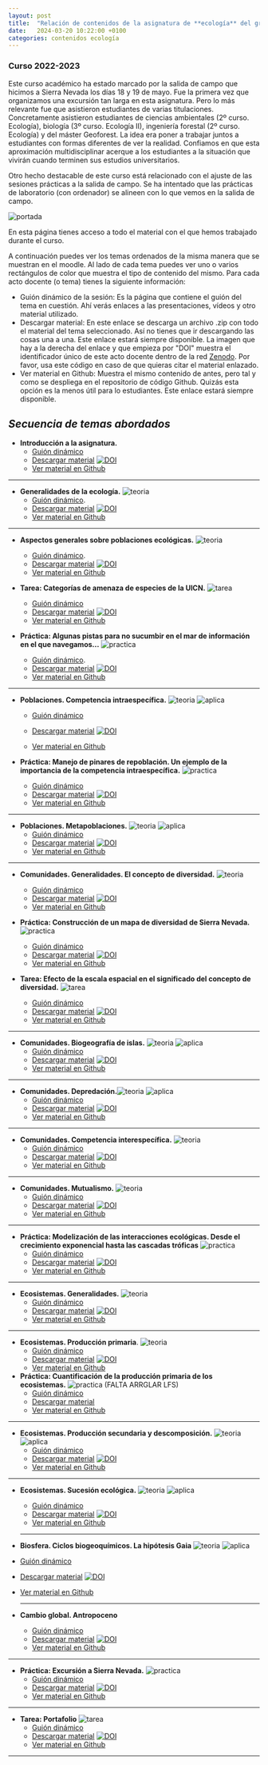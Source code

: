 ```yaml
---
layout: post
title:  "Relación de contenidos de la asignatura de **ecología** del grado de Ciencias Ambientales en la UCO"
date:   2024-03-20 10:22:00 +0100
categories: contenidos ecología
---
```


### Curso 2022-2023

Este curso académico ha estado marcado por la salida de campo que hicimos a Sierra Nevada los días 18 y 19 de mayo. Fue la primera vez que organizamos una excursión tan larga en esta asignatura. Pero lo más relevante fue que asistieron estudiantes de varias titulaciones. Concretamente asistieron estudiantes de ciencias ambientales (2º curso. Ecología), biología (3º curso. Ecología II), ingeniería forestal (2º curso. Ecología) y del máster Geoforest. La idea era poner a trabajar juntos a estudiantes con formas diferentes de ver la realidad. Confiamos en que esta aproximación multidisciplinar acerque a los estudiantes a la situación que vivirán cuando terminen sus estudios universitarios. 

Otro hecho destacable de este curso está relacionado con el ajuste de las sesiones prácticas a la salida de campo. Se ha intentado que las prácticas de laboratorio (con ordenador) se alineen con lo que vemos en la salida de campo. 

![portada](https://github.com/aprendiendo-cosas/ecologia_CCAA_UCO/raw/master/imagenes/portada_2022_2023.JPG)

 

En esta página tienes acceso a todo el material con el que hemos trabajado durante el curso. 

A continuación puedes ver los temas ordenados de la misma manera que se muestran en el moodle. Al lado de cada tema puedes ver uno o varios rectángulos de color que muestra el tipo de contenido del mismo. Para cada acto docente (o tema) tienes la siguiente información:

- Guión dinámico de la sesión: Es la página que contiene el guión del tema en cuestión. Ahí verás enlaces a las presentaciones, vídeos y otro material utilizado.  
- Descargar material: En este enlace se descarga un archivo .zip con todo el material del tema seleccionado. Así no tienes que ir descargando las cosas una a una. Este enlace estará siempre disponible. La imagen que hay a la derecha del enlace y que empieza por "DOI" muestra el identificador único de este acto docente dentro de la red [Zenodo](https://zenodo.org/). Por favor, usa este código en caso de que quieras citar el material enlazado.
- Ver material en Github: Muestra el mismo contenido de antes, pero tal y como se despliega en el repositorio de código Github. Quizás esta opción es la menos útil para lo estudiantes. Este enlace estará siempre disponible.

 

## *Secuencia de temas abordados* 

- **Introducción a la asignatura.** 
  - [Guión dinámico](https://rawcdn.githack.com/aprendiendo-cosas/Te_intro_asignatura_ecologia_ccaa/2022___2023/guion_introduccion_asignatura.html)
  - [Descargar material](https://zenodo.org/record/7671245/files/aprendiendo-cosas/Te_intro_asignatura_ecologia_ccaa-2022___2023.zip?download=1) [![DOI](https://zenodo.org/badge/DOI/10.5281/zenodo.7671245.svg)](https://doi.org/10.5281/zenodo.7671245)
  - [Ver material en Github](https://github.com/aprendiendo-cosas/Te_intro_asignatura_ecologia_ccaa/tree/2022___2023) 

------

- **Generalidades de la ecología.**  ![teoria](https://github.com/aprendiendo-cosas/ecologia_CCAA_UCO/raw/master/imagenes/teoria.png) 
  - [Guión dinámico](https://rawcdn.githack.com/aprendiendo-cosas/Te_generalidades_ecologia_ccaa/2022_2023/guion_generalidades_ecologia.html). 
  - [Descargar material](https://zenodo.org/record/7671491/files/aprendiendo-cosas/Te_generalidades_ecologia_ccaa-2022_2023.zip?download=1) [![DOI](https://zenodo.org/badge/DOI/10.5281/zenodo.7671491.svg)](https://doi.org/10.5281/zenodo.7671491)
  - [Ver material en Github](https://github.com/aprendiendo-cosas/Te_generalidades_ecologia_ccaa/tree/2022_2023)

------

- **Aspectos generales sobre poblaciones ecológicas.** ![teoria](https://github.com/aprendiendo-cosas/ecologia_CCAA_UCO/raw/master/imagenes/teoria.png) 
  - [Guión dinámico](https://rawcdn.githack.com/aprendiendo-cosas/Te_poblaciones_ecologia_ccaa/2022_2023/guion_poblaciones_general.html). 
  - [Descargar material](https://zenodo.org/record/7690525/files/aprendiendo-cosas/Te_poblaciones_ecologia_ccaa-2022_2023.zip?download=1) [![DOI](https://zenodo.org/badge/DOI/10.5281/zenodo.7690525.svg)](https://doi.org/10.5281/zenodo.7690525)
  - [Ver material en Github](https://github.com/aprendiendo-cosas/Te_poblaciones_ecologia_ccaa/tree/2022_2023)
- **Tarea: Categorías de amenaza de especies de la UICN.** ![tarea](https://github.com/aprendiendo-cosas/ecologia_CCAA_UCO/raw/master/imagenes/tarea.png) 
  - [Guión dinámico](https://rawcdn.githack.com/aprendiendo-cosas/A_sp_amenazadas_ecologia_ccaa/2022_2023/guion_actividad_UICN.html)
  - [Descargar material](https://zenodo.org/record/7689023/files/aprendiendo-cosas/A_sp_amenazadas_ecologia_ccaa-2022_2023.zip?download=1) [![DOI](https://zenodo.org/badge/DOI/10.5281/zenodo.7689023.svg)](https://doi.org/10.5281/zenodo.7689023)
  - [Ver material en Github](https://github.com/aprendiendo-cosas/A_sp_amenazadas_ecologia_ccaa/tree/2022_2023)

 

- **Práctica: Algunas pistas para no sucumbir en el mar de información en el que navegamos...** ![practica](https://github.com/aprendiendo-cosas/ecologia_CCAA_UCO/raw/master/imagenes/practica.png) 
  - [Guión dinámico](https://rawcdn.githack.com/aprendiendo-cosas/P_biblio_ecologia_ccaa/2022_2023/guion_practica_biblio.html). 
  - [Descargar material](https://zenodo.org/record/8043705/files/aprendiendo-cosas/P_biblio_ecologia_ccaa-2022_2023.zip?download=1) [![DOI](https://zenodo.org/badge/DOI/10.5281/zenodo.8043705.svg)](https://doi.org/10.5281/zenodo.8043705)
  - [Ver material en Github](https://github.com/aprendiendo-cosas/P_biblio_ecologia_ccaa/tree/2022_2023)

------

- **Poblaciones. Competencia intraespecífica.** ![teoria](https://github.com/aprendiendo-cosas/ecologia_CCAA_UCO/raw/master/imagenes/teoria.png) ![aplica](https://github.com/aprendiendo-cosas/ecologia_CCAA_UCO/raw/master/imagenes/aplicacion.png)

  - [Guión dinámico](https://rawcdn.githack.com/aprendiendo-cosas/Te_poblaciones_comp_intra_ecologia_ccaa/2022-2023/guion_competencia_intraespecifica.html) 

  - [Descargar material](https://zenodo.org/record/7702113/files/aprendiendo-cosas/Te_poblaciones_comp_intra_ecologia_ccaa-2022-2023.zip?download=1) [![DOI](https://zenodo.org/badge/DOI/10.5281/zenodo.7702113.svg)](https://doi.org/10.5281/zenodo.7702113)

  - [Ver material en Github](https://github.com/aprendiendo-cosas/Te_poblaciones_comp_intra_ecologia_ccaa/tree/2022-2023)

     

- **Práctica: Manejo de pinares de repoblación. Un ejemplo de la importancia de la competencia intraespecífica.** ![practica](https://github.com/aprendiendo-cosas/ecologia_CCAA_UCO/raw/master/imagenes/practica.png) 

  - [Guión dinámico](https://rawcdn.githack.com/aprendiendo-cosas/P_comp_intra_ecologia_CCAA/2022-2023/guion_competencia_intraespecifica_pinares.html) 
  - [Descargar material](https://zenodo.org/record/7754035/files/aprendiendo-cosas/P_comp_intra_ecologia_CCAA-2022-2023.zip?download=1) [![DOI](https://zenodo.org/badge/DOI/10.5281/zenodo.7754035.svg)](https://doi.org/10.5281/zenodo.7754035)
  - [Ver material en Github](https://github.com/aprendiendo-cosas/P_comp_intra_ecologia_CCAA/tree/2022-2023) 

------

- **Poblaciones. Metapoblaciones.** ![teoria](https://github.com/aprendiendo-cosas/ecologia_CCAA_UCO/raw/master/imagenes/teoria.png) ![aplica](https://github.com/aprendiendo-cosas/ecologia_CCAA_UCO/raw/master/imagenes/aplicacion.png)
  - [Guión dinámico](https://rawcdn.githack.com/aprendiendo-cosas/Te_metapoblaciones_ecologia_ccaa/2022-2023/guion_metapoblaciones.html)
  - [Descargar material](https://zenodo.org/record/7713555/files/aprendiendo-cosas/Te_metapoblaciones_ecologia_ccaa-2022-2023.zip?download=1) [![DOI](https://zenodo.org/badge/DOI/10.5281/zenodo.7713555.svg)](https://doi.org/10.5281/zenodo.7713555)
  - [Ver material en Github](https://github.com/aprendiendo-cosas/Te_metapoblaciones_ecologia_ccaa/tree/2022-2023)

------

- **Comunidades. Generalidades. El concepto de diversidad.** ![teoria](https://github.com/aprendiendo-cosas/ecologia_CCAA_UCO/raw/master/imagenes/teoria.png)
  - [Guión dinámico](https://rawcdn.githack.com/aprendiendo-cosas/Te_comunidades_diversidad_ecologia_ccaa/2022-2023/guion_comunidades_diversidad.html)
  - [Descargar material](https://zenodo.org/record/7754027/files/aprendiendo-cosas/Te_comunidades_diversidad_ecologia_ccaa-2022-2023.zip?download=1) [![DOI](https://zenodo.org/badge/DOI/10.5281/zenodo.7754027.svg)](https://doi.org/10.5281/zenodo.7754027)
  - [Ver material en Github](https://github.com/aprendiendo-cosas/Te_comunidades_diversidad_ecologia_ccaa/tree/2022-2023)

- **Práctica: Construcción de un mapa de diversidad de Sierra Nevada.** ![practica](https://github.com/aprendiendo-cosas/ecologia_CCAA_UCO/raw/master/imagenes/practica.png) 
  - [Guión dinámico](https://rawcdn.githack.com/aprendiendo-cosas/P_shannon_ecologia_ccaa/2022_2023/guion_practica_mapa_biodiversidad.html)
  - [Descargar material](https://zenodo.org/record/7813783/files/aprendiendo-cosas/P_shannon_ecologia_ccaa-2022_2023.zip?download=1) [![DOI](https://zenodo.org/badge/DOI/10.5281/zenodo.7813783.svg)](https://doi.org/10.5281/zenodo.7813783)
  - [Ver material en Github](https://github.com/aprendiendo-cosas/P_shannon_ecologia_ccaa/tree/2022_2023)
- **Tarea: Efecto de la escala espacial en el significado del concepto de diversidad.** ![tarea](https://github.com/aprendiendo-cosas/ecologia_CCAA_UCO/raw/master/imagenes/tarea.png) 
  - [Guión dinámico](https://rawcdn.githack.com/aprendiendo-cosas/A_escalas_shannon_Andalucia_ecologia_ccaa/2022-2023/guion_actividad_escalas_biodiversidad.html)
  - [Descargar material](https://zenodo.org/record/7786915/files/aprendiendo-cosas/A_escalas_shannon_Andalucia_ecologia_ccaa-2022-2023.zip?download=1) [![DOI](https://zenodo.org/badge/DOI/10.5281/zenodo.7786915.svg)](https://doi.org/10.5281/zenodo.7786915)
  - [Ver material en Github](https://github.com/aprendiendo-cosas/A_escalas_shannon_Andalucia_ecologia_ccaa/tree/2022-2023)

------

- **Comunidades. Biogeografía de islas.** ![teoria](https://github.com/aprendiendo-cosas/ecologia_CCAA_UCO/raw/master/imagenes/teoria.png) ![aplica](https://github.com/aprendiendo-cosas/ecologia_CCAA_UCO/raw/master/imagenes/aplicacion.png)
  - [Guión dinámico](https://rawcdn.githack.com/aprendiendo-cosas/Te_comunidades_biogeo_islas_ecologia_ccaa/2022-2023/guion_comunidades_biogeografia_islas.html)
  - [Descargar material](https://zenodo.org/record/7838176/files/aprendiendo-cosas/Te_comunidades_biogeo_islas_ecologia_ccaa-2022-2023.zip?download=1) [![DOI](https://zenodo.org/badge/DOI/10.5281/zenodo.7838176.svg)](https://doi.org/10.5281/zenodo.7838176)
  - [Ver material en Github](https://github.com/aprendiendo-cosas/Te_comunidades_biogeo_islas_ecologia_ccaa/tree/2022-2023)

------

- **Comunidades. Depredación.**![teoria](https://github.com/aprendiendo-cosas/ecologia_CCAA_UCO/raw/master/imagenes/teoria.png) ![aplica](https://github.com/aprendiendo-cosas/ecologia_CCAA_UCO/raw/master/imagenes/aplicacion.png)
  - [Guión dinámico](https://rawcdn.githack.com/aprendiendo-cosas/Te_depredacion_ecologia_ccaa/2022-2023/guion_depredacion.html)
  - [Descargar material](https://zenodo.org/record/7831941/files/aprendiendo-cosas/Te_depredacion_ecologia_ccaa-2022-2023.zip?download=1) [![DOI](https://zenodo.org/badge/DOI/10.5281/zenodo.7831941.svg)](https://doi.org/10.5281/zenodo.7831941)
  - [Ver material en Github](https://github.com/aprendiendo-cosas/Te_depredacion_ecologia_ccaa/tree/2022-2023)

------

- **Comunidades. Competencia interespecífica.** ![teoria](https://github.com/aprendiendo-cosas/ecologia_CCAA_UCO/raw/master/imagenes/teoria.png) 
  - [Guión dinámico](https://rawcdn.githack.com/aprendiendo-cosas/Te_comp_inter_ecologia_ccaa/2022__2023/guion_competencia_interespecifica.html)
  - [Descargar material](https://zenodo.org/record/7871723/files/aprendiendo-cosas/Te_comp_inter_ecologia_ccaa-2022__2023.zip?download=1) [![DOI](https://zenodo.org/badge/DOI/10.5281/zenodo.7871723.svg)](https://doi.org/10.5281/zenodo.7871723)
  - [Ver material en Github](https://github.com/aprendiendo-cosas/Te_comp_inter_ecologia_ccaa/tree/2022__2023)

------

- **Comunidades. Mutualismo.** ![teoria](https://github.com/aprendiendo-cosas/ecologia_CCAA_UCO/raw/master/imagenes/teoria.png) 
  - [Guión dinámico](https://rawcdn.githack.com/aprendiendo-cosas/Te_mutualismo_ecologia_ccaa/2021-2022/guion_mutualismo.html)
  - [Descargar material](https://zenodo.org/record/6540394/files/aprendiendo-cosas/Te_mutualismo_ecologia_ccaa-2021-2022.zip?download=1) [![DOI](https://zenodo.org/badge/DOI/10.5281/zenodo.6540394.svg)](https://doi.org/10.5281/zenodo.6540394)  
  - [Ver material en Github](https://github.com/aprendiendo-cosas/Te_mutualismo_ecologia_ccaa/tree/2021-2022)

------

- **Práctica: Modelización de las interacciones ecológicas. Desde el crecimiento exponencial hasta las cascadas tróficas**  ![practica](https://github.com/aprendiendo-cosas/ecologia_CCAA_UCO/raw/master/imagenes/practica.png) 
  - [Guión dinámico](https://rawcdn.githack.com/aprendiendo-cosas/P_modelizacion_interacciones_ecologia_ccaa/2022-2023/guion_practica_modelizacion.html)
  - [Descargar material](https://zenodo.org/record/7871759/files/aprendiendo-cosas/P_modelizacion_interacciones_ecologia_ccaa-2022-2023.zip?download=1) [![DOI](https://zenodo.org/badge/DOI/10.5281/zenodo.7871759.svg)](https://doi.org/10.5281/zenodo.7871759)
  - [Ver material en Github](https://github.com/aprendiendo-cosas/P_modelizacion_interacciones_ecologia_ccaa/tree/2022-2023)

------

- **Ecosistemas. Generalidades.** ![teoria](https://github.com/aprendiendo-cosas/ecologia_CCAA_UCO/raw/master/imagenes/teoria.png) 
  - [Guión dinámico](https://rawcdn.githack.com/aprendiendo-cosas/Te_ecosistemas_ecologia_ccaa/2021-2022/guion_ecosistemas.html)
  - [Descargar material](https://zenodo.org/record/6540440/files/aprendiendo-cosas/Te_ecosistemas_ecologia_ccaa-2021-2022.zip?download=1) [![DOI](https://zenodo.org/badge/DOI/10.5281/zenodo.6540440.svg)](https://doi.org/10.5281/zenodo.6540440)
  - [Ver material en Github](https://github.com/aprendiendo-cosas/Te_ecosistemas_ecologia_ccaa/tree/2021-2022)

------

- **Ecosistemas. Producción primaria**. ![teoria](https://github.com/aprendiendo-cosas/ecologia_CCAA_UCO/raw/master/imagenes/teoria.png) 
  - [Guión dinámico](https://rawcdn.githack.com/aprendiendo-cosas/Te_ecosistemas_prod_primaria_ecologia_ccaa/2021-2022/guion_produccion_primaria.html)
  - [Descargar material](https://zenodo.org/record/6543445/files/aprendiendo-cosas/Te_ecosistemas_prod_primaria_ecologia_ccaa-2021-2022.zip?download=1) [![DOI](https://zenodo.org/badge/DOI/10.5281/zenodo.6543445.svg)](https://doi.org/10.5281/zenodo.6543445)
  - [Ver material en Github](https://github.com/aprendiendo-cosas/Te_ecosistemas_prod_primaria_ecologia_ccaa/tree/2021-2022)
- **Práctica: Cuantificación de la producción primaria de los ecosistemas.**  ![practica](https://github.com/aprendiendo-cosas/ecologia_CCAA_UCO/raw/master/imagenes/practica.png) (FALTA ARRGLAR LFS)
  - [Guión dinámico](https://rawcdn.githack.com/aprendiendo-cosas/P_NDVI_ecologia_ccaa/2022_2023/guion_ndvi.html)
  - [Descargar material](https://github.com/aprendiendo-cosas/P_NDVI_ecologia_ccaa/archive/refs/tags/2022_2023.zip)
  - [Ver material en Github](https://github.com/aprendiendo-cosas/P_NDVI_ecologia_ccaa/tree/2022_2023)

------

- **Ecosistemas. Producción secundaria y descomposición.**  ![teoria](https://github.com/aprendiendo-cosas/ecologia_CCAA_UCO/raw/master/imagenes/teoria.png) ![aplica](https://github.com/aprendiendo-cosas/ecologia_CCAA_UCO/raw/master/imagenes/aplicacion.png)
  - [Guión dinámico](https://rawcdn.githack.com/aprendiendo-cosas/Te_ecosistemas_prod_sec_descomp_ecologia_ccaa/2021-2022/guion_prod_secundaria_descomposicion.html)
  - [Descargar material](https://zenodo.org/record/6634407/files/aprendiendo-cosas/Te_ecosistemas_prod_sec_descomp_ecologia_ccaa-2021-2022.zip?download=1) [![DOI](https://zenodo.org/badge/DOI/10.5281/zenodo.6634407.svg)](https://doi.org/10.5281/zenodo.6634407)
  - [Ver material en Github](https://github.com/aprendiendo-cosas/Te_ecosistemas_prod_sec_descomp_ecologia_ccaa/tree/2021-2022)

------

- **Ecosistemas. Sucesión ecológica.** ![teoria](https://github.com/aprendiendo-cosas/ecologia_CCAA_UCO/raw/master/imagenes/teoria.png) ![aplica](https://github.com/aprendiendo-cosas/ecologia_CCAA_UCO/raw/master/imagenes/aplicacion.png)

  - [Guión dinámico](https://rawcdn.githack.com/aprendiendo-cosas/Te_ecosistemas_sucesion_ecologia_ccaa/2021-2022/guion_sucesion.html)
  - [Descargar material](https://zenodo.org/record/6634345/files/aprendiendo-cosas/Te_ecosistemas_sucesion_ecologia_ccaa-2021-2022.zip?download=1) [![DOI](https://zenodo.org/badge/DOI/10.5281/zenodo.6634345.svg)](https://doi.org/10.5281/zenodo.6634345)
  - [Ver material en Github](https://github.com/aprendiendo-cosas/Te_ecosistemas_sucesion_ecologia_ccaa/tree/2021-2022)

  ------

- **Biosfera. Ciclos biogeoquímicos. La hipótesis Gaia** ![teoria](https://github.com/aprendiendo-cosas/ecologia_CCAA_UCO/raw/master/imagenes/teoria.png) ![aplica](https://github.com/aprendiendo-cosas/ecologia_CCAA_UCO/raw/master/imagenes/aplicacion.png)

- [Guión dinámico](https://rawcdn.githack.com/aprendiendo-cosas/Te_ciclos_biogeo_ecologia_ccaa/2021--2022/guion_ciclos_biogeoquimicos.html)

- [Descargar material](https://zenodo.org/record/6634365/files/aprendiendo-cosas/Te_ciclos_biogeo_ecologia_ccaa-2021--2022.zip?download=1) [![DOI](https://zenodo.org/badge/DOI/10.5281/zenodo.6634365.svg)](https://doi.org/10.5281/zenodo.6634365)

- [Ver material en Github](https://github.com/aprendiendo-cosas/Te_ciclos_biogeo_ecologia_ccaa/tree/2021--2022)

  ------

 

- **Cambio global. Antropoceno**
  - [Guión dinámico](https://rawcdn.githack.com/aprendiendo-cosas/Te_cambio_global_ecologia_ccaa/2021-2022/guion_cambio_global.html)
  - [Descargar material](https://zenodo.org/record/6634374/files/aprendiendo-cosas/Te_cambio_global_ecologia_ccaa-2021-2022.zip?download=1) [![DOI](https://zenodo.org/badge/DOI/10.5281/zenodo.6634374.svg)](https://doi.org/10.5281/zenodo.6634374)
  - [Ver material en Github](https://github.com/aprendiendo-cosas/Te_cambio_global_ecologia_ccaa/tree/2021-2022)

------

- **Práctica: Excursión a Sierra Nevada.**  ![practica](https://github.com/aprendiendo-cosas/ecologia_CCAA_UCO/raw/master/imagenes/practica.png) 
  - [Guión dinámico](https://rawcdn.githack.com/aprendiendo-cosas/C_sierra_nevada_ecologia_ccaa/2022-2023/guion_salida_sierra_nevada.html)
  - [Descargar material](https://zenodo.org/records/10679979/files/aprendiendo-cosas/C_sierra_nevada_ecologia_ccaa-2022-2023.zip?download=1) [![DOI](https://zenodo.org/badge/DOI/10.5281/zenodo.10679979.svg)](https://doi.org/10.5281/zenodo.10679979)
  - [Ver material en Github](https://github.com/aprendiendo-cosas/C_sierra_nevada_ecologia_ccaa/tree/2022-2023)

------

- **Tarea: Portafolio**  ![tarea](https://github.com/aprendiendo-cosas/ecologia_CCAA_UCO/raw/master/imagenes/tarea.png) 
  - [Guión dinámico](https://rawcdn.githack.com/aprendiendo-cosas/T_portafolio_ecologia_ccaa/2022-2023/guion_portafolio.html)
  - [Descargar material](https://zenodo.org/record/7764988/files/aprendiendo-cosas/T_portafolio_ecologia_ccaa-2022-2023.zip?download=1) [![DOI](https://zenodo.org/badge/DOI/10.5281/zenodo.7764988.svg)](https://doi.org/10.5281/zenodo.7764988)
  - [Ver material en Github](https://github.com/aprendiendo-cosas/T_portafolio_ecologia_ccaa/tree/2022-2023)

------

